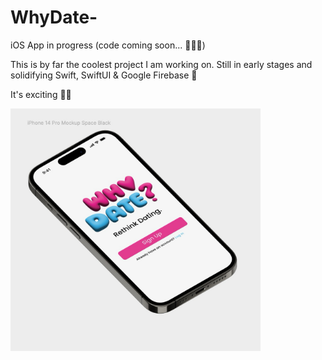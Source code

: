 # WhyDate-
iOS App in progress (code coming soon... 🧑🏽‍💻)

This is by far the coolest project I am working on. Still in early stages and solidifying Swift, SwiftUI & Google Firebase 🚀

It's exciting ✌🏽 

<img title="WhyDate Mockup" alt="WhyDateMc" src="/whydateimage.png" width="400" height="auto">
